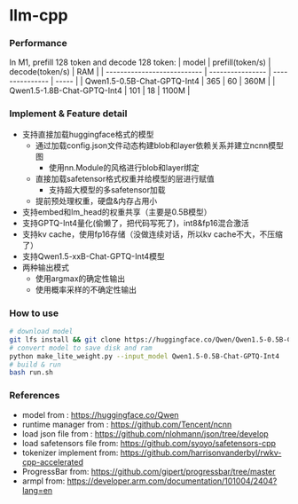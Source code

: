 # llm-cpp

### Performance
In M1, prefill 128 token and decode 128 token:
| model                       | prefill(token/s) | decode(token/s) | RAM   |
| --------------------------- | ---------------- | --------------- | ----- |
| Qwen1.5-0.5B-Chat-GPTQ-Int4 | 365              | 60              | 360M  |
| Qwen1.5-1.8B-Chat-GPTQ-Int4 | 101              | 18              | 1100M |

### Implement & Feature detail
 - 支持直接加载huggingface格式的模型
    - 通过加载config.json文件动态构建blob和layer依赖关系并建立ncnn模型图
        - 使用nn.Module的风格进行blob和layer绑定
    - 直接加载safetensor格式权重并给模型的层进行赋值
        - 支持超大模型的多safetensor加载
    - 提前预处理权重，硬盘&内存占用小
 - 支持embed和lm_head的权重共享（主要是0.5B模型）
 - 支持GPTQ-Int4量化(偷懒了，把代码写死了)，int8&fp16混合激活
 - 支持kv cache，使用fp16存储（没做连续对话，所以kv cache不大，不压缩了）
 - 支持Qwen1.5-xxB-Chat-GPTQ-Int4模型
 - 两种输出模式
    - 使用argmax的确定性输出
    - 使用概率采样的不确定性输出

### How to use
```bash
# download model
git lfs install && git clone https://huggingface.co/Qwen/Qwen1.5-0.5B-Chat-GPTQ-Int4
# convert model to save disk and ram
python make_lite_weight.py --input_model Qwen1.5-0.5B-Chat-GPTQ-Int4
# build & run
bash run.sh
```

### References
 - model from : https://huggingface.co/Qwen
 - runtime manager from : https://github.com/Tencent/ncnn
 - load json file from : https://github.com/nlohmann/json/tree/develop
 - load safetensors file from: https://github.com/syoyo/safetensors-cpp
 - tokenizer implement from: https://github.com/harrisonvanderbyl/rwkv-cpp-accelerated
 - ProgressBar from: https://github.com/gipert/progressbar/tree/master
 - armpl from: https://developer.arm.com/documentation/101004/2404?lang=en